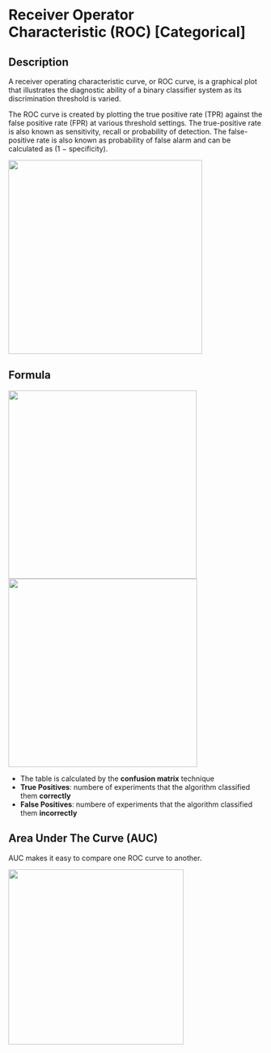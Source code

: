 # Receiver Operator Characteristic (ROC) [Categorical]

## Description

A receiver operating characteristic curve, or ROC curve, is a graphical plot that illustrates the diagnostic ability of a binary classifier system as its discrimination threshold is varied.

The ROC curve is created by plotting the true positive rate (TPR) against the false positive rate (FPR) at various threshold settings. The true-positive rate is also known as sensitivity, recall or probability of detection. The false-positive rate is also known as probability of false alarm and can be calculated as (1 − specificity).

<img src="image3.jpg" style="width:3.98915in" />

## Formula

<img src="image2.jpg" style="width:3.87226in" />

<img src="image1.jpg" style="width:3.88105in" />

- The table is calculated by the **confusion matrix** technique
- **True Positives**: numbere of experiments that the algorithm classified them **correctly**
- **False Positives**: numbere of experiments that the algorithm classified them **incorrectly**

## Area Under The Curve (AUC)

AUC makes it easy to compare one ROC curve to another.

<img src="image4.jpg" style="width:3.60185in" />
